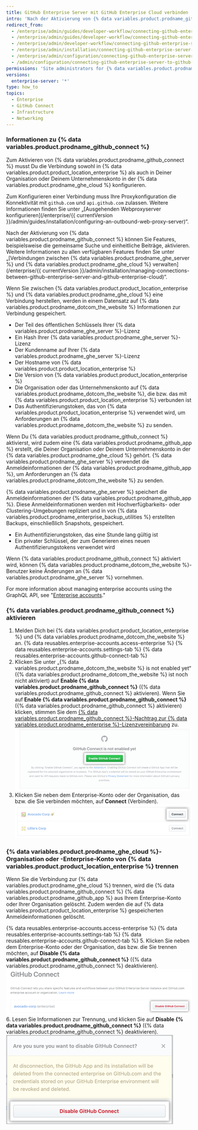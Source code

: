 ```yaml
---
title: GitHub Enterprise Server mit GitHub Enterprise Cloud verbinden
intro: 'Nach der Aktivierung von {% data variables.product.prodname_github_connect %} können Sie bestimmte Features und Workflows zwischen {% data variables.product.product_location_enterprise %} und {% data variables.product.prodname_ghe_cloud %} freigeben.'
redirect_from:
  - /enterprise/admin/guides/developer-workflow/connecting-github-enterprise-to-github-com/
  - /enterprise/admin/guides/developer-workflow/connecting-github-enterprise-server-to-github-com
  - /enterprise/admin/developer-workflow/connecting-github-enterprise-server-to-githubcom/
  - /enterprise/admin/installation/connecting-github-enterprise-server-to-github-enterprise-cloud
  - /enterprise/admin/configuration/connecting-github-enterprise-server-to-github-enterprise-cloud
  - /admin/configuration/connecting-github-enterprise-server-to-github-enterprise-cloud
permissions: 'Site administrators for {% data variables.product.prodname_ghe_server %} who are also owners of a {% data variables.product.prodname_ghe_cloud %} organization or enterprise account can enable {% data variables.product.prodname_github_connect %}.'
versions:
  enterprise-server: '*'
type: how_to
topics:
  - Enterprise
  - GitHub Connect
  - Infrastructure
  - Networking
---
```


### Informationen zu {% data variables.product.prodname_github_connect %}

Zum Aktivieren von {% data variables.product.prodname_github_connect %} musst Du die Verbindung sowohl in {% data variables.product.product_location_enterprise %} als auch in Deiner Organisation oder Deinem Unternehmenskonto in der {% data variables.product.prodname_ghe_cloud %} konfigurieren.

Zum Konfigurieren einer Verbindung muss Ihre Proxykonfiguration die Konnektivität mit `github.com` und `api.github.com` zulassen. Weitere Informationen finden Sie unter „[Ausgehenden Webproxyserver konfigurieren](/enterprise/{{ currentVersion }}/admin/guides/installation/configuring-an-outbound-web-proxy-server)“.

Nach der Aktivierung von {% data variables.product.prodname_github_connect %} können Sie Features, beispielsweise die gemeinsame Suche und einheitliche Beiträge, aktivieren. Weitere Informationen zu allen verfügbaren Features finden Sie unter „[Verbindungen zwischen {% data variables.product.prodname_ghe_server %} und {% data variables.product.prodname_ghe_cloud %} verwalten](/enterprise/{{ currentVersion }}/admin/installation/managing-connections-between-github-enterprise-server-and-github-enterprise-cloud)“.

Wenn Sie zwischen {% data variables.product.product_location_enterprise %} und {% data variables.product.prodname_ghe_cloud %} eine Verbindung herstellen, werden in einem Datensatz auf {% data variables.product.prodname_dotcom_the_website %} Informationen zur Verbindung gespeichert.
- Der Teil des öffentlichen Schlüssels Ihrer {% data variables.product.prodname_ghe_server %}-Lizenz
- Ein Hash Ihrer {% data variables.product.prodname_ghe_server %}-Lizenz
- Der Kundenname auf Ihrer {% data variables.product.prodname_ghe_server %}-Lizenz
- Der Hostname von {% data variables.product.product_location_enterprise %}
- Die Version von {% data variables.product.product_location_enterprise %}
- Die Organisation oder das Unternehmenskonto auf {% data variables.product.prodname_dotcom_the_website %}, die bzw. das mit {% data variables.product.product_location_enterprise %} verbunden ist
- Das Authentifizierungstoken, das von {% data variables.product.product_location_enterprise %} verwendet wird, um Anforderungen an {% data variables.product.prodname_dotcom_the_website %} zu senden.

Wenn Du {% data variables.product.prodname_github_connect %} aktivierst, wird zudem eine {% data variables.product.prodname_github_app %} erstellt, die Deiner Organisation oder Deinem Unternehmenskonto in der {% data variables.product.prodname_ghe_cloud %} gehört. {% data variables.product.prodname_ghe_server %} verwendet die Anmeldeinformationen der {% data variables.product.prodname_github_app %}, um Anforderungen an {% data variables.product.prodname_dotcom_the_website %} zu senden.

{% data variables.product.prodname_ghe_server %} speichert die Anmeldeinformationen der {% data variables.product.prodname_github_app %}. Diese Anmeldeinformationen werden mit Hochverfügbarkeits- oder Clustering-Umgebungen repliziert und in von {% data variables.product.prodname_enterprise_backup_utilities %} erstellten Backups, einschließlich Snapshots, gespeichert.
- Ein Authentifizierungstoken, das eine Stunde lang gültig ist
- Ein privater Schlüssel, der zum Generieren eines neuen Authentifizierungstokens verwendet wird

Wenn {% data variables.product.prodname_github_connect %} aktiviert wird, können {% data variables.product.prodname_dotcom_the_website %}-Benutzer keine Änderungen an {% data variables.product.prodname_ghe_server %} vornehmen.

For more information about managing enterprise accounts using the GraphQL API, see "[Enterprise accounts](/graphql/guides/managing-enterprise-accounts)."
### {% data variables.product.prodname_github_connect %} aktivieren

1. Melden Dich bei {% data variables.product.product_location_enterprise %} und {% data variables.product.prodname_dotcom_the_website %} an.
{% data reusables.enterprise-accounts.access-enterprise %}
{% data reusables.enterprise-accounts.settings-tab %}
{% data reusables.enterprise-accounts.github-connect-tab %}
5. Klicken Sie unter „{% data variables.product.prodname_dotcom_the_website %} is not enabled yet“ ({% data variables.product.prodname_dotcom_the_website %} ist noch nicht aktiviert) auf **Enable {% data variables.product.prodname_github_connect %}** ({% data variables.product.prodname_github_connect %} aktivieren). Wenn Sie auf **Enable {% data variables.product.prodname_github_connect %}** ({% data variables.product.prodname_github_connect %} aktivieren) klicken, stimmen Sie dem <a href="/articles/github-connect-addendum-to-the-github-enterprise-license-agreement/" class="dotcom-only">{% data variables.product.prodname_github_connect %}-Nachtrag zur {% data variables.product.prodname_enterprise %}-Lizenzvereinbarung</a> zu. ![Schaltfläche „Enable GitHub Connect“ (GitHub Connect aktivieren)](/assets/images/enterprise/business-accounts/enable-github-connect-button.png)
6. Klicken Sie neben dem Enterprise-Konto oder der Organisation, das bzw. die Sie verbinden möchten, auf **Connect** (Verbinden). ![Schaltfläche „Connect“ (Verbinden) neben einem Enterprise-Konto oder Geschäft](/assets/images/enterprise/business-accounts/choose-enterprise-or-org-connect.png)

### {% data variables.product.prodname_ghe_cloud %}-Organisation oder -Enterprise-Konto von {% data variables.product.product_location_enterprise %} trennen

Wenn Sie die Verbindung zur {% data variables.product.prodname_ghe_cloud %} trennen, wird die {% data variables.product.prodname_github_connect %} {% data variables.product.prodname_github_app %} aus Ihrem Enterprise-Konto oder Ihrer Organisation gelöscht. Zudem werden die auf {% data variables.product.product_location_enterprise %} gespeicherten Anmeldeinformationen gelöscht.

{% data reusables.enterprise-accounts.access-enterprise %}
{% data reusables.enterprise-accounts.settings-tab %}
{% data reusables.enterprise-accounts.github-connect-tab %}
5. Klicken Sie neben dem Enterprise-Konto oder der Organisation, das bzw. die Sie trennen möchten, auf **Disable {% data variables.product.prodname_github_connect %}** ({% data variables.product.prodname_github_connect %} deaktivieren). ![Schaltfläche „Disable GitHub Connect“ (GitHub Connect deaktivieren) neben dem Namen eines Enterprise-Kontos oder einer Organisation](/assets/images/enterprise/business-accounts/disable-github-connect-button.png)
6. Lesen Sie Informationen zur Trennung, und klicken Sie auf **Disable {% data variables.product.prodname_github_connect %}** ({% data variables.product.prodname_github_connect %} deaktivieren). ![Modalfenster mit Warnhinweisen zur Trennung und Schaltfläche zur Bestätigung](/assets/images/enterprise/business-accounts/confirm-disable-github-connect.png)
